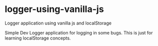 # logger-using-vanilla-js
Logger application using vanilla js and localStorage


Simple Dev Logger application for logging in some bugs. This is just for learning localStorage concepts. 
